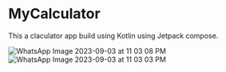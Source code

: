 # MyCalculator

This a claculator app build using Kotlin using Jetpack compose.


![WhatsApp Image 2023-09-03 at 11 03 08 PM](https://github.com/tanishgoyal07/MyCalculator/assets/94990169/f88ee6a6-0784-435f-b617-f4cd8163cd2b)
![WhatsApp Image 2023-09-03 at 11 03 03 PM](https://github.com/tanishgoyal07/MyCalculator/assets/94990169/e0c7ec0b-1f4e-4c1e-93af-d268e8cf5bbe)
